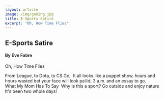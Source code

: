 ```yaml
---
layout: article
image: /img/gaming.jpg
title: E-Sports Satire
excerpt: "Oh, How Time Flies"
---
```

<style>
image {
	width: 100px;
	height: 100px;
}
</style>
<h2>E-Sports Satire</h2>
<h4>By Eve Fabre</h4>

Oh, How Time Flies

From League, to Dota, to CS Go, 
It all looks like a puppet show,
hours and hours wasted
bet your face will look pallid,
3 a.m. and an essay to go.  	
What My Mom Has To Say 
Why is this a sport?
Go outside and enjoy nature
It's been two whole days!

<!--<hr style="color:black; border-width:2px; border-color:black; margin: 0px; margin-top: 30px; padding-bottom: 10px;">-->

